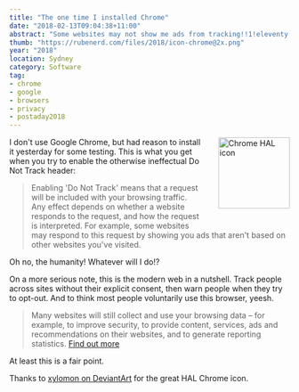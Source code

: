 ```yaml
---
title: "The one time I installed Chrome"
date: "2018-02-13T09:04:38+11:00"
abstract: "Some websites may not show me ads from tracking!!1!eleventy!"
thumb: "https://rubenerd.com/files/2018/icon-chrome@2x.png"
year: "2018"
location: Sydney
category: Software
tag:
- chrome
- google
- browsers
- privacy
- postaday2018
---
```

<p><img src="https://rubenerd.com/files/2018/icon-chrome@1x.png" srcset="https://rubenerd.com/files/2018/icon-chrome@1x.png 1x, https://rubenerd.com/files/2018/icon-chrome@2x.png 2x" alt="Chrome HAL icon" style="width:128px; float:right; margin:0 0 2em 2em;" /></p>

I don't use Google Chrome, but had reason to install it yesterday for some testing. This is what you get when you try to enable the otherwise ineffectual Do Not Track header:

> Enabling 'Do Not Track' means that a request will be included with your browsing traffic. Any effect depends on whether a website responds to the request, and how the request is interpreted. For example, some websites may respond to this request by showing you ads that aren't based on other websites you've visited. 

Oh no, the humanity! Whatever will I do!?

On a more serious note, this is the modern web in a nutshell. Track people across sites without their explicit consent, then warn people when they try to opt-out. And to think most people voluntarily use this browser, yeesh.

> Many websites will still collect and use your browsing data – for example, to improve security, to provide content, services, ads and recommendations on their websites, and to generate reporting statistics. [Find out more]

At least this is a fair point.

Thanks to [xylomon on DeviantArt] for the great HAL Chrome icon.

[Find out more]: https://support.google.com/chrome/?p=settings_do_not_track
[xylomon on DeviantArt]: https://xylomon.deviantart.com/art/Google-Chrome-Hal-252607474

